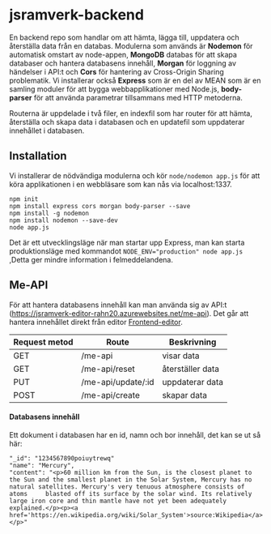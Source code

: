 # jsramverk-backend

En backend repo som handlar om att hämta, lägga till, uppdatera och återställa data från en databas. Modulerna som används är **Nodemon** för automatisk omstart av node-appen, **MongoDB** databas för att skapa databaser och hantera databasens innehåll, **Morgan** för loggning av händelser i API:t och **Cors** för hantering av Cross-Origin Sharing problematik. Vi installerar också **Express** som är en del av MEAN som är en samling moduler för att bygga webbapplikationer med Node.js, **body-parser** för att använda parametrar tillsammans med HTTP metoderna.

Routerna är uppdelade i två filer, en indexfil som har router för att hämta, återställa och skapa data i databasen och en updatefil som uppdaterar innehållet i databasen.

## Installation

Vi installerar de nödvändiga modulerna och kör `node/nodemon app.js` för att köra applikationen i en webbläsare som kan nås via localhost:1337. 
```
npm init
npm install express cors morgan body-parser --save
npm install -g nodemon
npm install nodemon --save-dev
node app.js
```
Det är ett utvecklingsläge när man startar upp Express, man kan starta produktionsläge med kommandot `NODE_ENV="production" node app.js` ,Detta ger mindre information i felmeddelandena.

## Me-API

För att hantera databasens innehåll kan man använda sig av API:t (https://jsramverk-editor-rahn20.azurewebsites.net/me-api). Det går att hantera innehållet direkt från editor [Frontend-editor](https://www.student.bth.se/~rahn20/editor/frontend/).


| Request metod | Route                 |   Beskrivning          |
|---------------|-----------------------|------------------------|
|   GET         | /me-api               | visar data             |
|   GET         | /me-api/reset         | återställer data       |
|   PUT         | /me-api/update/:id    | uppdaterar data        |
|   POST        | /me-api/create        | skapar data            |


#### Databasens innehåll  

Ett dokument i databasen har en id, namn och bor innehåll, det kan se ut så här:

```
"_id": "1234567890poiuytrewq"
"name": "Mercury",
"content": "<p>60 million km from the Sun, is the closest planet to the Sun and the smallest planet in the Solar System, Mercury has no natural satellites. Mercury's very tenuous atmosphere consists of atoms     blasted off its surface by the solar wind. Its relatively large iron core and thin mantle have not yet been adequately explained.</p><p><a href='https://en.wikipedia.org/wiki/Solar_System'>source:Wikipedia</a></p>"
```